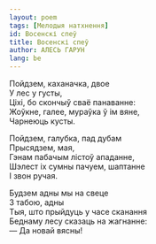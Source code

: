 ```yaml
---
layout: poem
tags: [Мелодыя натхнення]
id: Восенскі спеў
title: Восенскі спеў
author: АЛЕСЬ ГАРУН
lang: be
---
```



Пойдзем, каханачка, двое  
	У лес у густы,  
Ціхі, бо скончыў сваё панаванне:  
Жоўкне, галее, мураўка ў ім вяне,  
	Чарнеюць кусты.  

Пойдзем, галубка, пад дубам  
	Прысядзем, мая,  
Гэнам пабачым лістоў ападанне,  
Шэлест іх сумны пачуем, шаптанне  
	I звон ручая.  

Будзем адны мы на свеце  
	3 табою, адны  
Тыя, што прыйдуць у часе сканання  
Беднаму лесу сказаць на жагнанне:  
	— Да новай вясны!  